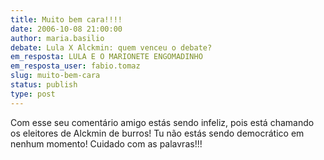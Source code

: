 ```yaml
---
title: Muito bem cara!!!!
date: 2006-10-08 21:00:00
author: maria.basilio
debate: Lula X Alckmin: quem venceu o debate?
em_resposta: LULA E O MARIONETE ENGOMADINHO
em_resposta_user: fabio.tomaz
slug: muito-bem-cara
status: publish 
type: post
---
```


Com esse seu comentário amigo estás sendo infeliz, pois está chamando
os eleitores de Alckmin de burros! Tu não estás sendo democrático em
nenhum momento! Cuidado com as palavras!!!  

